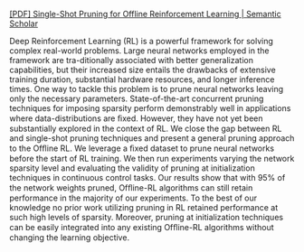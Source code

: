 [[PDF] Single-Shot Pruning for Offline Reinforcement Learning | Semantic Scholar](https://www.semanticscholar.org/paper/Single-Shot-Pruning-for-Offline-Reinforcement-Arnob-Ohib/e3ebb5d95860585c3de751e3e4959e3e0863ff7c?sort=is-influential)

Deep Reinforcement Learning (RL) is a powerful framework for solving complex real-world problems. Large neural networks employed in the framework are tra-ditionally associated with better generalization capabilities, but their increased size entails the drawbacks of extensive training duration, substantial hardware resources, and longer inference times. One way to tackle this problem is to prune neural networks leaving only the necessary parameters. State-of-the-art concurrent pruning techniques for imposing sparsity perform demonstrably well in applications where data-distributions are ﬁxed. However, they have not yet been substantially explored in the context of RL. We close the gap between RL and single-shot pruning techniques and present a general pruning approach to the Ofﬂine RL. We leverage a ﬁxed dataset to prune neural networks before the start of RL training. We then run experiments varying the network sparsity level and evaluating the validity of pruning at initialization techniques in continuous control tasks. Our results show that with 95% of the network weights pruned, Ofﬂine-RL algorithms can still retain performance in the majority of our experiments. To the best of our knowledge no prior work utilizing pruning in RL retained performance at such high levels of sparsity. Moreover, pruning at initialization techniques can be easily integrated into any existing Ofﬂine-RL algorithms without changing the learning objective.